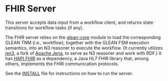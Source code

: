 # FHIR Server

This server accepts data input from a workflow client, and returns state transitions for workflow tasks (if any). 

The FHIR server relies on the [glean-core](https://github.com/william-vw/glean/glean-core) module to load the corresponding GLEAN TNM (i.e., workflow), together with the GLEAN FSM execution semantics, into an N3 reasoner to execute the workflow. (It currently utilizes [jen3](https://github.com/william-vw/jen3), a fork of [Apache Jena](http://jena.apache.org), to serve as N3 reasoner and work with RDF.) It has [HAPI FHIR](https://hapifhir.io/) as a dependency, a Java HL7 FHIR library that, among others, implements the FHIR communication protocols.

See the [INSTALL](INSTALL) file for instructions on how to run the server.
